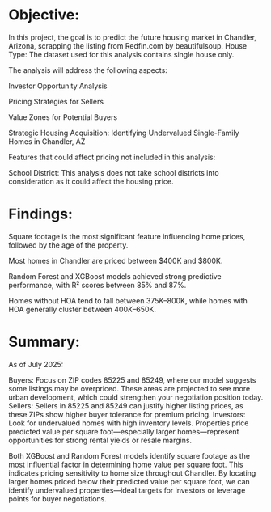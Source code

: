 # Objective:

In this project, the goal is to predict the future housing market in Chandler, Arizona, scrapping the listing from Redfin.com by beautifulsoup. 
House Type: The dataset used for this analysis contains single house only.

The analysis will address the following aspects:

Investor Opportunity Analysis

Pricing Strategies for Sellers

Value Zones for Potential Buyers

Strategic Housing Acquisition: Identifying Undervalued Single-Family Homes in Chandler, AZ

Features that could affect pricing not included in this analysis:

School District: This analysis does not take school districts into consideration as it could affect the housing price.

# Findings:
Square footage is the most significant feature influencing home prices, followed by the age of the property.

Most homes in Chandler are priced between $400K and $800K.

Random Forest and XGBoost models achieved strong predictive performance, with R² scores between 85% and 87%.

Homes without HOA tend to fall between $375K–$800K, while homes with HOA generally cluster between $400K–$650K.

# Summary:
As of July 2025:

Buyers: Focus on ZIP codes 85225 and 85249, where our model suggests some listings may be overpriced. These areas are projected to see more urban development, which could strengthen your negotiation position today. Sellers: Sellers in 85225 and 85249 can justify higher listing prices, as these ZIPs show higher buyer tolerance for premium pricing. Investors: Look for undervalued homes with high inventory levels. Properties price predicted value per square foot—especially larger homes—represent opportunities for strong rental yields or resale margins.

Both XGBoost and Random Forest models identify square footage as the most influential factor in determining home value per square foot. This indicates pricing sensitivity to home size throughout Chandler. By locating larger homes priced below their predicted value per square foot, we can identify undervalued properties—ideal targets for investors or leverage points for buyer negotiations.
